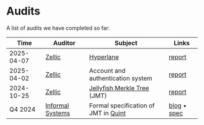 # Audits

A list of audits we have completed so far:

| Time       | Auditor                      | Subject                                       | Links                                                 |
| ---------- | ---------------------------- | --------------------------------------------- | ----------------------------------------------------- |
| 2025-04-07 | [Zellic][zellic]             | [Hyperlane][hyperlane]                        | [report][zellic-hyperlane]                            |
| 2025-04-02 | [Zellic][zellic]             | Account and authentication system             | [report][zellic-auth]                                 |
| 2024-10-25 | [Zellic][zellic]             | [Jellyfish Merkle Tree][diem-jmt-paper] (JMT) | [report][zellic-jmt]                                  |
| Q4 2024    | [Informal Systems][informal] | Formal specification of JMT in [Quint][quint] | [blog][informal-jmt-blog] • [spec][informal-jmt-spec] |

[diem-jmt-paper]: https://developers.diem.com/docs/technical-papers/jellyfish-merkle-tree-paper/
[hyperlane]: https://x.com/hyperlane
[informal]: https://x.com/informalinc
[informal-jmt-blog]: https://informal.systems/blog/jellyfish-merkle-tree-quint-2025
[informal-jmt-spec]: ../../grug/jellyfish-merkle/spec/
[quint]: https://github.com/informalsystems/quint
[zellic]: https://x.com/zellic_io
[zellic-auth]: ./20250402-zellic-account-system-and-auth.pdf
[zellic-hyperlane]: ./20250407-zellic-hyperlane.pdf
[zellic-jmt]: ./20241025-zellic-jmt.pdf
